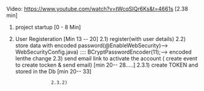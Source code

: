 Video: https://www.youtube.com/watch?v=tWcqSIQr6Ks&t=4661s  [2.38 min]

1) project startup [0 - 8 Min]

2) User Registeration [Min 13 -- 20]
		2.1) register(with user details) 
		2.2) store data with encoded password(@EnableWebSecurity)--> WebSecurityConfig.java) :::: BCryptPasswordEncoder(11);--> encoded lenthe change
		2.3) send email link to activate the account ( create event to create tocken & send email) [min 20-- 28.....]
					2.3.1) create TOKEN and stored in  the Db [min 20-- 33]
					
					2.3.2) 
					
					
		

		